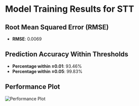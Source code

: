 # Model Training Results for STT

## Root Mean Squared Error (RMSE)
- **RMSE**: 0.0069

## Prediction Accuracy Within Thresholds
- **Percentage within ±0.01**: 93.46%
- **Percentage within ±0.05**: 99.83%

## Performance Plot
![Performance Plot](../imgs/STT.png)
